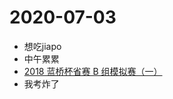 # 2020-07-03

- 想吃jiapo
- 中午累累
- [2018 蓝桥杯省赛 B 组模拟赛（一）](https://www.jisuanke.com/contest/990/challenges)
- 我考炸了
